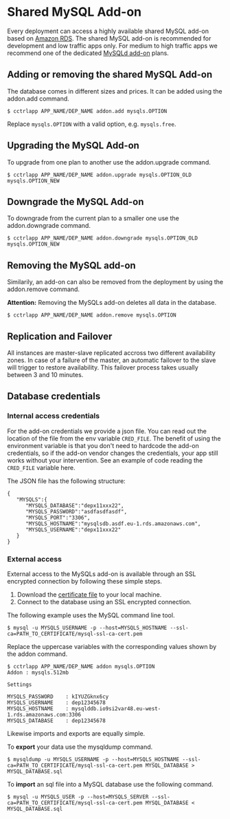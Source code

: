 # Shared MySQL Add-on

Every deployment can access a highly available shared MySQL add-on based on [Amazon RDS](http://aws.amazon.com/rds/). The shared MySQL add-on is recommended for development and low traffic apps only. For medium to high traffic apps we recommend one of the dedicated [MySQLd add-on](https://www.cloudcontrol.com/add-ons/mysqld) plans.

## Adding or removing the shared MySQL Add-on

The database comes in different sizes and prices. It can be added using the addon.add command.

~~~
$ cctrlapp APP_NAME/DEP_NAME addon.add mysqls.OPTION
~~~
Replace `mysqls.OPTION` with a valid option, e.g. `mysqls.free`.

## Upgrading the MySQL Add-on

To upgrade from one plan to another use the addon.upgrade command.

~~~
$ cctrlapp APP_NAME/DEP_NAME addon.upgrade mysqls.OPTION_OLD mysqls.OPTION_NEW
~~~

## Downgrade the MySQL Add-on

To downgrade from the current plan to a smaller one use the addon.downgrade command.

~~~
$ cctrlapp APP_NAME/DEP_NAME addon.downgrade mysqls.OPTION_OLD mysqls.OPTION_NEW
~~~

## Removing the MySQL add-on

Similarily, an add-on can also be removed from the deployment by using the addon.remove command.

**Attention:** Removing the MySQLs add-on deletes all data in the database.

~~~
$ cctrlapp APP_NAME/DEP_NAME addon.remove mysqls.OPTION
~~~

## Replication and Failover

All instances are master-slave replicated accross two different availability zones. In case of a failure of the master, an automatic failover to the slave will trigger to restore availability. This failover process takes usually between 3 and 10 minutes.

## Database credentials

### Internal access credentials

For the add-on credentials we provide a json file. You can read out the location of the file from the env variable `CRED_FILE`. The benefit of using the environment variable is that you don't need to hardcode the add-on credentials, so if the add-on vendor changes the credentials, your app still works without your intervention. See an example of code reading the `CRED_FILE` variable here.

 

The JSON file has the following structure:
~~~
{
   "MYSQLS":{
      "MYSQLS_DATABASE":"depx11xxx22",
      "MYSQLS_PASSWORD":"asdfasdfasdf",
      "MYSQLS_PORT":"3306",
      "MYSQLS_HOSTNAME":"mysqlsdb.asdf.eu-1.rds.amazonaws.com",
      "MYSQLS_USERNAME":"depx11xxx22"
   }
}
~~~

### External access

External access to the MySQLs add-on is available through an SSL encrypted connection by following these simple steps.

 1. Download the [certificate file](http://s3.amazonaws.com/rds-downloads/mysql-ssl-ca-cert.pem) to your local machine.
 1. Connect to the database using an SSL encrypted connection.

The following example uses the MySQL command line tool.

~~~
$ mysql -u MYSQLS_USERNAME -p --host=MYSQLS_HOSTNAME --ssl-ca=PATH_TO_CERTIFICATE/mysql-ssl-ca-cert.pem
~~~

Replace the uppercase variables with the corresponding values shown by the addon command.

~~~
$ cctrlapp APP_NAME/DEP_NAME addon mysqls.OPTION
Addon : mysqls.512mb

Settings

MYSQLS_PASSWORD    : kIYUZGknx6cy
MYSQLS_USERNAME    : dep12345678
MYSQLS_HOSTNAME    : mysqlddb.io9si2var48.eu-west-1.rds.amazonaws.com:3306
MYSQLS_DATABASE    : dep12345678
~~~

Likewise imports and exports are equally simple.

To **export** your data use the mysqldump command.
~~~
$ mysqldump -u MYSQLS_USERNAME -p --host=MYSQLS_HOSTNAME --ssl-ca=PATH_TO_CERTIFICATE/mysql-ssl-ca-cert.pem MYSQL_DATABASE > MYSQL_DATABASE.sql
~~~

To **import** an sql file into a MySQL database use the following command.
~~~
$ mysql -u MYSQLS_USER -p --host=MYSQLS_SERVER --ssl-ca=PATH_TO_CERTIFICATE/mysql-ssl-ca-cert.pem MYSQL_DATABASE < MYSQL_DATABASE.sql
~~~

